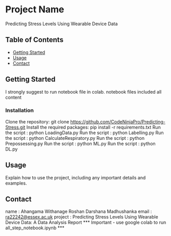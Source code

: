 # Project Name

Predicting Stress Levels Using Wearable Device Data

## Table of Contents

- [Getting Started](#getting-started)
- [Usage](#usage)
- [Contact](#Contact)

## Getting Started

I strongly suggest to run notebook file in colab. notebook files included all content

### Installation

Clone the repository: git clone https://github.com/CodeNinjaPro/Predicting-Stress.git
Install the required packages: pip install -r requirements.txt
Run the script : python LoadingData.py
Run the script : python Labelling.py
Run the script : python CalculateRespiratory.py
Run the script : python Prepossessing.py
Run the script : python ML.py
Run the script : python DL.py

## Usage

Explain how to use the project, including any important details and examples.

## Contact

name : Ahangama Withanage Roshan Darshana Madhushanka
email : ra22242@essex.ac.uk
project : Predicting Stress Levels Using Wearable Device Data: A Data Analysis Report
*** Important - use google colab to run  all_step_notebook.ipynb ***






